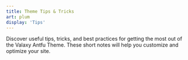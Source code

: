 ```yaml
---
title: Theme Tips & Tricks
art: plum
display: 'Tips'
---
```


<AntfuSubNav />

<div class="prose m-auto mb-8 mt-6">
  <p>
    Discover useful tips, tricks, and best practices for getting the most out of the Valaxy Antfu Theme. These short notes will help you customize and optimize your site.
  </p>
</div>

<AntfuListPosts only-date type="note" />
